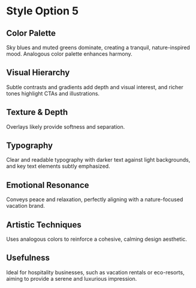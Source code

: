 # Style Option 5

## Color Palette
Sky blues and muted greens dominate, creating a tranquil, nature-inspired mood. Analogous color palette enhances harmony.

## Visual Hierarchy
Subtle contrasts and gradients add depth and visual interest, and richer tones highlight CTAs and illustrations.

## Texture & Depth
Overlays likely provide softness and separation.

## Typography
Clear and readable typography with darker text against light backgrounds, and key text elements subtly emphasized.

## Emotional Resonance
Conveys peace and relaxation, perfectly aligning with a nature-focused vacation brand.

## Artistic Techniques
Uses analogous colors to reinforce a cohesive, calming design aesthetic.

## Usefulness
Ideal for hospitality businesses, such as vacation rentals or eco-resorts, aiming to provide a serene and luxurious impression. 